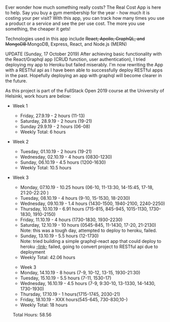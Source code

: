 <p>Ever wonder how much something really costs? The Real Cost App is here to help. Say you buy a gym membership for the year - how much it is costing your per visit? With this app, you can track how many times you use a product or a service and see the per use cost. The more you use something, the cheaper it gets!</p>

<p>Technologies used in this app include <strike>React, Apollo, GraphQL, and MongoDB </strike> MongoDB, Express, React, and Node.js (MERN)</p>

<p>UPDATE (Sunday, 17 October 2019) After achieving basic functionality with the React/Graphql app (CRUD function, user authentication), I tried deploying my app to Heroku but failed miserably.  I'm now rewriting the App with a RESTful api as I have been able to successfully deploy RESTful apps in the past.  Hopefully deploying an app with graphql will become clearer in the future.

<p>As this project is part of the FullStack Open 2019 course at the University of Helsinki, work hours are below:</p>

<ul>
<li>Week 1</li>
<ul>
<li>Friday, 27.9.19 - 2 hours (11-13)
</li>
<li>Saturday, 28.9.19 - 2 hours (19-21)</li>
<li>Sunday 29.9.19 - 2 hours (06-08)</li>
<li>Weekly Total: 6 hours </li>
</ul>
</ul>

<ul>
<li>Week 2</li>
<ul>
<li>Tuesday, 01.10.19 - 2 hours (19-21)</li>
<li>Wednesday, 02.10.19 - 4 hours (0830-1230)</li>
<li>Sunday, 06.10.19 - 4.5 hours 
(1200-1630)</li>
<li>Weekly Total: 10.5 hours</li>
</ul>
</ul>

<ul>
<li>Week 3</li>
<ul>
<li>Monday, 07.10.19 - 10.25 hours (06-10, 11-13:30, 14-15:45, 17-18, 21:20-22:20 )</li>
<li>Tuesday, 08.10.19 - 4 hours (9-10, 15-1530, 18-2030)</li>
<li>Wednesday, 09.10.19 - 1.4 hours (1430-1500, 1940-2100, 2240-2250)</li>
<li>Thursday, 10.10.19 - 6.91 hours (715-815, 845-945, 1015-1130, 1730-1830, 1910-2150)</li>
<li>Friday, 11.10.19 - 4 hours (1730-1830, 1930-2230)</li>
<li>Saturday, 12.10.19 - 10 hours (0545-845, 11-1430, 17-20, 21-2130)</li> 
  Note: this was a tough day, attempted to deploy to heroku, failed.
<li>Sunday, 13.10.19 - 5.5 hours (12-1730)</li> 
  Note: tried building a simple graphql-react app that could deploy to heroku <a href="https://github.com/daniel-stafford/Express-React-Heroku"> -link-</a> failed, going to convert project to RESTful api due to deployment 
<li>Weekly Total: 42.06 hours</li>
</ul>
<ul>
<li>Week 3</li>

<li>Monday, 14.10.19 - 8 hours (7-9, 10-12, 13-15, 1930-21:30)</li>
<li>Tuesday, 15.10.19 - 5.5 hours (7-11, 1530-17)</li>
<li>Wednesday, 16.10.19 - 4.5 hours (7-9, 9:30-10, 13-1330, 14-1430, 1730-1930)</li>
<li>Thursday, 17.10.19 - 1 hours(1715-1745, 2030-21)</li>
<li>Friday, 18.10.19 - XXX hours(545-645, 730-830,10-)</li>
<li>Weekly Total: 18 hours</li>

</ul>

Total Hours: 58.56
